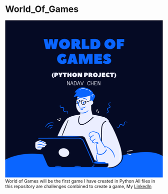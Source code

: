# World_Of_Games
![World Of Games](worldofgames.png)
World of Games will be the first game I have created in Python
All files in this repository are challenges combined to create a game, My [LinkedIn](https://www.linkedin.com/in/nadav-chen22/)
